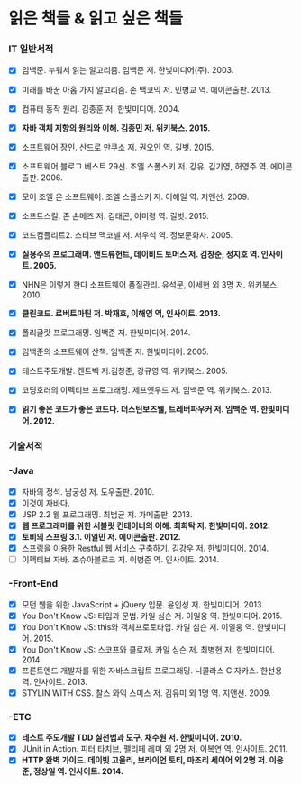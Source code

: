 # 읽은 책들 & 읽고 싶은 책들
### IT 일반서적
- [x] 임백준. 누워서 읽는 알고리즘. 임백준 저. 한빛미디어(주). 2003.
- [x] 미래를 바꾼 아홉 가지 알고리즘. 존 맥코믹 저. 민병교 역. 에이콘출판. 2013.
- [x] 컴퓨터 동작 원리. 김종훈 저. 한빛미디어. 2004.
- [x] **자바 객체 지향의 원리와 이해. 김종민 저. 위키북스. 2015.**
- [x] 소프트웨어 장인. 산드로 만쿠소 저. 권오인 역. 길벗. 2015.
- [x] 소프트웨어 블로그 베스트 29선. 조엘 스폴스키 저. 강유, 김기영, 허영주 역. 에이콘출판. 2006.
- [x] 모어 조엘 온 소프트웨어. 조엘 스폴스키 저. 이해일 역. 지앤선. 2009.
- [x] 소프트스킬. 존 손메즈 저. 김태곤, 이미령 역. 길벗. 2015.
- [x] 코드컴플리트2. 스티브 맥코넬 저. 서우석 역. 정보문화사. 2005.
- [x] **실용주의 프로그래머. 앤드류헌트, 데이비드 토머스 저. 김창준, 정지호 역. 인사이트. 2005.**
- [x] NHN은 이렇게 한다 소프트웨어 품질관리. 유석문, 이세현 외 3명 저. 위키북스. 2010.
- [x] **클린코드. 로버트마틴 저. 박재호, 이해영 역, 인사이트. 2013.** 
- [x] 폴리글랏 프로그래밍. 임백준 저. 한빛미디어. 2014.
- [x] 임백준의 소프트웨어 산책. 임백준 저. 한빛미디어. 2005.
- [x] 테스트주도개발. 켄트벡 저.김창준, 강규영 역. 위키북스. 2005.
- [x] 코딩호러의 이펙티브 프로그래밍. 제프엣우드 저. 임백준 역. 위키북스. 2013.
- [x] **읽기 좋은 코드가 좋은 코드다. 더스틴보즈웰, 트레버파우커 저. 임백준 역. 한빛미디어. 2012.**


### 기술서적
### -Java
- [x] 자바의 정석. 남궁성 저. 도우출판. 2010.
- [x] 이것이 자바다. 
- [x] JSP 2.2 웹 프로그래밍. 최범균 저. 가메출판. 2013.
- [x] **웹 프로그래머를 위한 서블릿 컨테이너의 이해. 최희탁 저. 한빛미디어. 2012.**
- [x] **토비의 스프링 3.1. 이일민 저. 에이콘출판. 2012.**
- [x] 스프링을 이용한 Restful 웹 서비스 구축하기. 김강우 저. 한빛미디어. 2014.
- [ ] 이펙티브 자바. 조슈아블로크 저. 이병준 역. 인사이트. 2014.

### -Front-End
- [x] 모던 웹을 위한 JavaScript + jQuery 입문. 윤인성 저. 한빛미디어. 2013.
- [x] You Don't Know JS: 타입과 문법. 카일 심슨 저. 이일웅 역. 한빛미디어. 2015.
- [x] You Don't Know JS: this와 객체프로토타입. 카일 심슨 저. 이일웅 역. 한빛미디어. 2015.
- [x] You Don't Know JS: 스코프와 클로저. 카일 심슨 저. 최병현 저. 한빛미디어. 2014.
- [x] 프론트엔드 개발자를 위한 자바스크립트 프로그래밍. 니콜라스 C.자카스. 한선용 역. 인사이트. 2013.
- [x] STYLIN WITH CSS. 찰스 와익 스미스 저. 김유미 외 1명 역. 지앤선. 2009.

### -ETC
- [x] **테스트 주도개발 TDD 실천법과 도구. 채수원 저. 한빛미디어. 2010.**
- [x] JUnit in Action. 피터 타치브, 펠리페 레미 외 2명 저. 이복연 역. 인사이트. 2011.
- [x] **HTTP 완벽 가이드. 데이빗 고울리, 브라이언 토티, 마조리 세이어 외 2명 저. 이응준, 정상일 역.  인사이트. 2014.**
